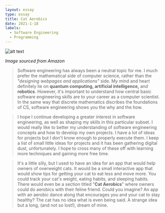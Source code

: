```yaml
---
layout: essay
type: essay
title: Cat Aerobics
date: 2021-1-18
labels:
  - Software Engineering
  - Programming
---
```


![alt text](https://images-na.ssl-images-amazon.com/images/I/51Huv5HM8ML.jpg)

*Image sourced from Amazon*

>Software engineering has always been a neutral topic for me. I much prefer the mathematical side of computer science, rather than the *"designing webpages and applications"* side. My mind and heart definitely lie on **quantum computing, artificial intelligence,** and **robotics**. However, it's important to understand how central basic software engineering skills are to your career as a computer scientist. In the same way that discrete mathematics discribes the foundations of CS, software engineering shows you the why and the how.

>I hope I continue developing a greater interest in software engineering, as well as shaping my skills in this particular subset. 
I would really like to better my understanding of software engineering concepts and how to develop my own projects. I have a lot of ideas for projects but I don't know enough to properly execute them. I keep a list of small little ideas for projects and it has been gathering digital dust, unfortunately. I hope to cross many of these off with learning more techniques and gaining more free time.

>It's a little silly, but I used to have an idea for an app that would help owners of overweight cats. It would be a small interactive app that would
show tips for getting your cat to eat less and move more. You could track your cat's weight, eating habits, and sleeping habits. There would even be a 
section titled "**Cat Aerobics**" where owners could do aerobics with their feline friend. Could you imagine? An app with an aerobic dance along
that encourages you and your cat to stay healthy? The cat has no idea what is even being said. A strange idea but a long, (and not so lost!), dream of mine. 

